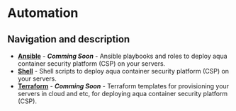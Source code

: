 # Automation

## Navigation and description

* [**Ansible**](ansible/) - ***Comming Soon*** - Ansible playbooks and roles to deploy aqua container security platform (CSP) on your servers.
* [**Shell**](shell/) - Shell scripts to deploy aqua container security platform (CSP) on your servers. 
* [**Terraform**](terraform/) - ***Comming Soon*** - Terraform templates for provisioning your servers in cloud and etc, for deploying aqua container security platform (CSP).